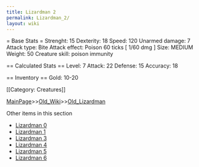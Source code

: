 ```yaml
---
title: Lizardman 2
permalink: Lizardman_2/
layout: wiki
---
```

= Base Stats =
 Strenght: 15
 Dexterity: 18
 Speed: 120
 Unarmed damage: 7
 Attack type: Bite
 Attack effect: Poison 60 ticks [ 1/60 dmg ]
 Size: MEDIUM
 Weight: 50
 Creature skill: poison immunity

== Calculated Stats ==
 Level: 7
 Attack: 22
 Defense: 15
 Accuracy: 18

== Inventory ==
 Gold: 10-20

[[Category: Creatures]]

[MainPage](/keeperrl_wiki/ "wikilink")>>[Old_Wiki](/keeperrl_wiki/Old_Wiki "wikilink")>>[Old_Lizardman](/keeperrl_wiki/Old_Lizardman "wikilink")

Other items in this section
-    [Lizardman 0](/keeperrl_wiki/Lizardman_0 "wikilink")
-    [Lizardman 1](/keeperrl_wiki/Lizardman_1 "wikilink")
-    [Lizardman 3](/keeperrl_wiki/Lizardman_3 "wikilink")
-    [Lizardman 4](/keeperrl_wiki/Lizardman_4 "wikilink")
-    [Lizardman 5](/keeperrl_wiki/Lizardman_5 "wikilink")
-    [Lizardman 6](/keeperrl_wiki/Lizardman_6 "wikilink")
